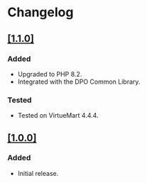 # Changelog

## [[1.1.0]](https://github.com/DPO-Group/DPO_VirtueMart/releases/tag/v1.1.0)

### Added

- Upgraded to PHP 8.2.
- Integrated with the DPO Common Library.

### Tested

- Tested on VirtueMart 4.4.4.

## [[1.0.0]](https://github.com/DPO-Group/DPO_VirtueMart/releases/tag/v1.0.0)

### Added

- Initial release.
